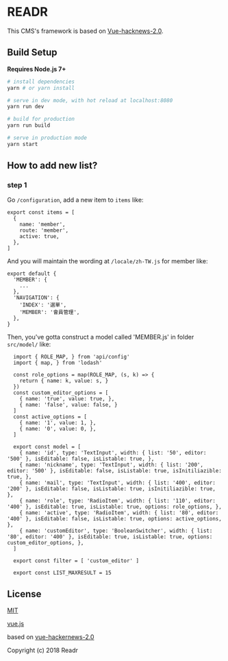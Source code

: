 # READR
This CMS's framework is based on [Vue-hacknews-2.0](https://github.com/vuejs/vue-hackernews-2.0).

## Build Setup

**Requires Node.js 7+**

``` bash
# install dependencies
yarn # or yarn install

# serve in dev mode, with hot reload at localhost:8080
yarn run dev

# build for production
yarn run build

# serve in production mode
yarn start
```

## How to add new list?

### step 1

Go `/configuration`, add a new item to `items` like:
```
export const items = [
  {
    name: 'member',
    route: 'member',
    active: true,
  },
]
```

And you will maintain the wording at `/locale/zh-TW.js` for member like:
```
export default {
  'MEMBER': {
    ...
  },
  'NAVIGATION': {
    'INDEX': '選單',
    'MEMBER': '會員管理',
  },
}
```

Then, you've gotta construct a model called 'MEMBER.js' in folder `src/model/` like:
```
  import { ROLE_MAP, } from 'api/config'
  import { map, } from 'lodash'

  const role_options = map(ROLE_MAP, (s, k) => {
    return { name: k, value: s, }
  })
  const custom_editor_options = [
    { name: 'true', value: true, },
    { name: 'false', value: false, }
  ]
  const active_options = [
    { name: '1', value: 1, },
    { name: '0', value: 0, },
  ]

  export const model = [
    { name: 'id', type: 'TextInput', width: { list: '50', editor: '500' }, isEditable: false, isListable: true, },
    { name: 'nickname', type: 'TextInput', width: { list: '200', editor: '500' }, isEditable: false, isListable: true, isInitiliazible: true, },
    { name: 'mail', type: 'TextInput', width: { list: '400', editor: '200' }, isEditable: false, isListable: true, isInitiliazible: true, },
    { name: 'role', type: 'RadioItem', width: { list: '110', editor: '400' }, isEditable: true, isListable: true, options: role_options, },
    { name: 'active', type: 'RadioItem', width: { list: '80', editor: '400' }, isEditable: false, isListable: true, options: active_options, },
    { name: 'customEditor', type: 'BooleanSwitcher', width: { list: '80', editor: '400' }, isEditable: true, isListable: true, options: custom_editor_options, },
  ]

  export const filter = [ 'custom_editor' ]

  export const LIST_MAXRESULT = 15
```

## License

[MIT](http://opensource.org/licenses/MIT)

[vue.js](https://vuejs.org/)

based on [vue-hackernews-2.0](https://github.com/vuejs/vue-hackernews-2.0)

Copyright (c) 2018 Readr
